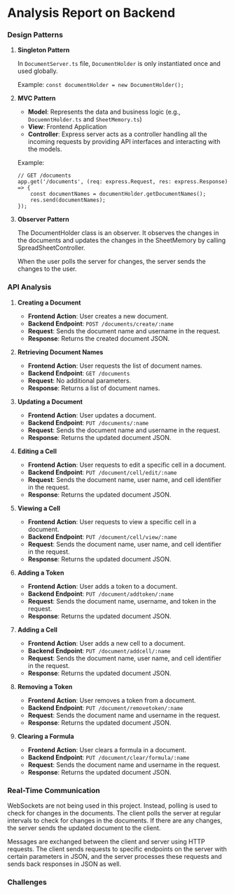 # Analysis Report on Backend

### Design Patterns

1. **Singleton Pattern**

   In `DocumentServer.ts` file, `DocumentHolder` is only instantiated once and used globally.

   Example: `const documentHolder = new DocumentHolder();`

2. **MVC Pattern**

   - **Model**: Represents the data and business logic (e.g., `DocuemntHolder.ts` and `SheetMemory.ts`)
   - **View**: Frontend Application
   - **Controller**: Express server acts as a controller handling all the incoming requests by providing API interfaces and interacting with the models.

   Example: 

   ```
   // GET /documents
   app.get('/documents', (req: express.Request, res: express.Response) => {
       const documentNames = documentHolder.getDocumentNames();
       res.send(documentNames);
   });
   ```

3. **Observer Pattern**

   The DocumentHolder class is an observer. It observes the changes in the documents and updates the changes in the SheetMemory by calling SpreadSheetController.
   
   When the user polls the server for changes, the server sends the changes to the user.
   



### API Analysis

1. **Creating a Document**
   - **Frontend Action**: User creates a new document.
   - **Backend Endpoint**: `POST /documents/create/:name`
   - **Request**: Sends the document name and username in the request.
   - **Response**: Returns the created document JSON.

2. **Retrieving Document Names**
   - **Frontend Action**: User requests the list of document names.
   - **Backend Endpoint**: `GET /documents`
   - **Request**: No additional parameters.
   - **Response**: Returns a list of document names.

3. **Updating a Document**
   - **Frontend Action**: User updates a document.
   - **Backend Endpoint**: `PUT /documents/:name`
   - **Request**: Sends the document name and username in the request.
   - **Response**: Returns the updated document JSON.

4. **Editing a Cell**
   - **Frontend Action**: User requests to edit a specific cell in a document.
   - **Backend Endpoint**: `PUT /document/cell/edit/:name`
   - **Request**: Sends the document name, user name, and cell identifier in the request.
   - **Response**: Returns the updated document JSON.

5. **Viewing a Cell**
   - **Frontend Action**: User requests to view a specific cell in a document.
   - **Backend Endpoint**: `PUT /document/cell/view/:name`
   - **Request**: Sends the document name, user name, and cell identifier in the request.
   - **Response**: Returns the updated document JSON.

6. **Adding a Token**
   - **Frontend Action**: User adds a token to a document.
   - **Backend Endpoint**: `PUT /document/addtoken/:name`
   - **Request**: Sends the document name, username, and token in the request.
   - **Response**: Returns the updated document JSON.

7. **Adding a Cell**
   - **Frontend Action**: User adds a new cell to a document.
   - **Backend Endpoint**: `PUT /document/addcell/:name`
   - **Request**: Sends the document name, user name, and cell identifier in the request.
   - **Response**: Returns the updated document JSON.

8. **Removing a Token**
   - **Frontend Action**: User removes a token from a document.
   - **Backend Endpoint**: `PUT /document/removetoken/:name`
   - **Request**: Sends the document name and username in the request.
   - **Response**: Returns the updated document JSON.

9. **Clearing a Formula**
   - **Frontend Action**: User clears a formula in a document.
   - **Backend Endpoint**: `PUT /document/clear/formula/:name`
   - **Request**: Sends the document name and username in the request.
   - **Response**: Returns the updated document JSON.

### Real-Time Communication

WebSockets are not being used in this project. Instead, polling is used to check for changes in the documents. The client polls the server at regular intervals to check for changes in the documents. If there are any changes, the server sends the updated document to the client.

Messages are exchanged between the client and server using HTTP requests. The client sends requests to specific endpoints on the server with certain parameters in JSON, and the server processes these requests and sends back responses in JSON as well.




### Challenges